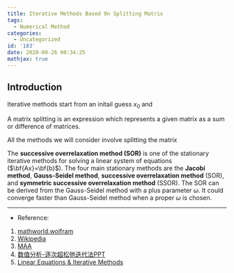 ```yaml
---
title: Iterative Methods Based On Splitting Matrix
tags:
  - Numerical Method
categories: 
  - Uncategorized
id: '183'
date: 2020-09-26 00:34:25
mathjax: true
---
```


Introduction
------------

Iterative methods start from an initail guess $x_0$ and 

A matrix splitting is an expression which represents a given matrix as a sum or difference of matrices. 


All the methods we will consider involve splitting the matrix



The **successive overrelaxation method (SOR)** is one of the stationary iterative methods for solving a linear system of equations ($\bf{Ax}=\bf{b}$). The four main stationary methods are the **Jacobi method**, **Gauss-Seidel method**, **successive overrelaxation method** (SOR), and **symmetric successive overrelaxation method** (SSOR). The SOR can be derived from the Gauss-Seidel method with a plus parameter $\omega$. It could converge faster than Gauss-Seidel method when a proper $\omega$ is chosen.
<!-- more -->

<!-- * * *

Jacobi Method
-------------

In this methods, a set of initial guessed values is used for solving each unknown variable in the linear system. The computed values are then **used in the next iteration level**. The process is repeated until the computed values reach the state of convergence. Therefore, the new value of $x_i$ at the new iteration $k+1$ level can be computed from,

$$
\eqalign{ x^{k+1}_i=(b_i-\sum_{j=1}^{i-1}a_{ij}x^k_j-\sum_{j=i+1}^{n}a_{ij}x^k_j)/a_{ii} \quad i = 1,2,3...,n. }
$$

where $a$, $x$ and $b$ are the elements in matrix $\bf{A}$, column vector $\bf{x}$ and $\bf{b}$ respectively. Then $\bf{A}$ can be further decomposed into a diagonal component $\bf{D}$, the strictly lower triangular component $\bf{L}$, and strictly upper triangular component $\bf{U}$. The equation can be written as,

$$
\eqalign{\bf{A} = \bf{D} + \bf{L} + \bf{U} }
$$

The definition of the Jacobi method now can be expressed with matrices as,

$$
\eqalign{\bf x^{k+1}=\bf{D^{-1}(-L-U)x^{k}}  + \bf{D^{-1}b} }
$$

One may immediately notice a way to improve procedure by using the newly computed values to obtain the $\bf x^{k+1}$ once they are available. Indeed, implementation of this idea becomes the Gauss-Seidel iteration method, which has better convergence rate. The Jacobi method is rarely used in practice due to it low convergence rate, but it provides a good basis for developing the advanced methods.

* * *

Gauss-Seidel Method
-------------------

The Gauss-Seidel method (called Seidel's method) can be applied to any matrix with non-zero elements on the diagonals. The method is convergent if the largest elements are located in the main diagonal of the coefficient matrix. The formula for the Gauss-Seidel method is extremely similar to that of the Jacobi matrix,

$$
\eqalign{x^{k+1}_i=(b_i-\sum_{j=1}^{i-1}a_{ij}x^{k+1}_j-\sum_{j=i+1}^{n}a_{ij}x^k_j)/a_{ii} \quad i = 1,2,3...,n.}
$$

Each component of the new iterate depends upon all previously computed value. Unlike the Jacobi method, **only one storage vector is required during the computation**, which can be advantageous for solving very large problems. Again, the Gauss-Seidel method can be expressed with matrices as,

$$
\eqalign{\bf{ x^{k+1}=(D+L)^{-1}(-U)x^{k} + (D+L)^{-1}b }}
$$

In the next section, an extrapolation factor $\omega$ will be added into the equations of the Gauss-Seidel method, which gives us the Successive Overrelaxation method.

* * *

Successive Overrelaxation Method
--------------------------------

The method of successive over-relaxation (SOR) is derived by extrapolating the Gauss-Seidel method. It takes the form of a weighted average between the previous iterate and the computed Gauss-Seidel iterate successively for each component,

$\eqalign{x^{k+1}_i =\omega \overline{x} ^{k+1}_i + (1-\omega)x^{k}_i}$

where $\overline{x}$ denote the component computed from Gauss-Seidel method and $\omega$ is the extrapolation factor called the relaxation factor ( $\omega> 1$ ). The element basis formula can be written as,

$\eqalign{x^{k+1}_i=x^k_i + \omega(b_i-\sum_{j=1}^{i-1}a_{ij}x^{k+1}_j-\sum_{j=i+1}^{n}a_{ij}x^k_j)/a_{ii} \quad i = 1,2,3...,n}$

In matrix terms, the SOR algorithm is written as,

$\eqalign{\bf x^{k+1}=(\bf D-\omega\bf L)^{-1}\[(1-\omega) \bf D+\omega \bf U \] \bf x^{k}+\omega(\bf D - \omega\bf L)^{-1} \bf b}$

If $\omega = 1$, the SOR method simplifies to the Gauss-Seidel method. The choice of relaxation factor $\omega$ is not necessarily easy, and depends upon the properties of the coefficient matrix. Frequently, some heuristic estimate is used, such as $\omega=2-O(h)$ where $h$ is the mesh spacing of the discretization of the underlying physical domain. In general, SOR fails to converge if  $\omega$ is outside the interval $ (0,2) $.

* * *

Python code and comparison
--------------------------

In this section, we realize the procedure by python code and compare the three algorithms mentioned above. The following numerical procedure considers a simple linear equation $\bf A\bf x=\bf b$  and iterates to produce the solution vector. The linear equation is define as,

$\eqalign{\bf A = \begin{bmatrix}4 & 3 & 0\\3 & 4 & -1\\0 & -1 & 4\end{bmatrix}, \quad \bf b = \begin{bmatrix}24 \\30\\-24\end{bmatrix}}$

with the solution vector

$\eqalign{\bf x = \begin{bmatrix}3 \\4\\-5\end{bmatrix}}$

The relative iteration convergence tolerance is set as $10^{-6}$ and the relaxation factor $\omega$ is chosen to be 1.25. The python code is demonstrated as follow: \[python\] # Solves linear equation systems such as Ax=b using # 1. Jacobi Method # 2. Gauss-Seidel Method Method # 3. SOR Successive Over-Relaxation Method # 2017.08.13 Bing Han, Lin import math import matplotlib.pyplot as plt import numpy as np def solver(A, Xstar, b, flag, omg=1, max_iter=100, max_tol=10e-6): err = \[\] D = np.diag(np.diag(A)) L = -np.tril(A, -1) U = -np.triu(A, 1) if (flag==1): B = np.mat( np.linalg.inv( D ) ) \* np.mat( L + U ) f = np.mat( np.linalg.inv( D ) ) \* np.mat(b) elif (flag==2): omg = 1 B = np.mat( np.linalg.inv( D - omg \* L ) )\* np.mat( ((1 - omg) \* D + omg \* U) ) f = omg \* np.mat(np.linalg.inv( D - omg \* L )) \* np.mat(b) elif (flag==3): B = np.mat( np.linalg.inv( D - omg \* L ) )\* np.mat( ((1 - omg) \* D + omg \* U) ) f = omg \* np.mat(np.linalg.inv( D - omg \* L )) \* np.mat(b) for i in range(max_iter): Xnew = B\*Xstar + f err.append( np.linalg.norm( Xnew - Xstar, 1) ) Xstar = Xnew if (err\[i\] <= max_tol): break return Xnew, err if __name__ == '__main__': A = np.matrix(\[\[4, 3, 0\], \[3, 4, -1\],\[0, -1, 4\]\]) b = np.matrix(\[24, 30, -24\]).transpose() omg = 1.25 # relaxation factor max_iter = 1000 # maximum number of iteration max_tol = 10e-6 # maximum tolerance of convergence error Xstar = np.zeros_like(b) # initial assumption of solution vector Xnew1, err1 = solver(A, Xstar, b, 1, 1, max_iter, max_tol) Xnew2, err2 = solver(A, Xstar, b, 2, 1, max_iter, max_tol) Xnew3, err3 = solver(A, Xstar, b, 3, 1.25, max_iter, max_tol) # plot figure plt.style.use('bmh') fig, ax1 = plt.subplots(figsize=(10, 5), dpi=100, facecolor='w', edgecolor='k') plt.tick_params(labelsize = 16) font = {'family': 'serif', 'color': 'black', 'weight': 'normal', 'size': 16, } ax1.plot(err1, 'r', marker='o', markersize=8, label = 'Jacobi Method') ax1.plot(err2, 'g', marker='d', markersize=8, label = 'Gauss-Seidel Method') ax1.plot(err3, 'b', marker='^', markersize=8, label = 'SOR Method') ax1.grid(True) ax1.set_yscale('log') ax1.set_xlabel('Number of Iterations', fontdict=font) ax1.set_ylabel('Convergence Error in log Scale', fontdict=font) plt.legend( borderaxespad= 2) plt.show() print ('Complete!') \[/python\] The solution vectors computed from each algorithm are listed in the table:

 

Jacobi Method

Gauss-Seidel Method

SOR Method

exact sol

$ x_1 $

3.00000141

3.00000592

2.99999871

3

$ x_2 $

4.00000165

3.99999507

4.00000049

4

$ x_3 $

\-5.00000047

\-5.00000123

\-4.99999957

\-5

Number of iterations

62

26

11

 

Absolute error

2.59E-06

2.4E-07

3.7E-07

 

And the convergence error over iterations are plotted here.

![Alt text](https://bhlin.co.network/wp/wp-content/uploads/2018/03/Figure_1-6.png)

From the table, we can tell that the number of iterations different, as that of the Successive-Over Relaxation method has 11 iterations, Gauss - Seidel method has 26  iterations, while Jacobi method has 62 iterations. The absolute error of the solution vectors is very small for all three algorithms that the difference can be neglected. This shows that Successive-Over Relaxation requires less computer storage than the Gauss - Seidel and Jacobi method. Thus, the Successive-Over Relaxation could be considered more efficient of the three methods. -->

* * *

*   Reference:

1.  [mathworld.wolfram](http://mathworld.wolfram.com/SuccessiveOverrelaxationMethod.html)
2.  [Wikipedia](https://en.wikipedia.org/wiki/Successive_over-relaxation)
3.  [MAA](https://www.maa.org/press/periodicals/loci/joma/iterative-methods-for-solving-iaxi-ibi-the-sor-method)
4.  [数值分析-逐次超松弛迭代法PPT](http://www.1mpi.com/doc/fb800b0896e3113d780382f2/7)
5.  [Linear Equations & Iterative Methods](http://www.southampton.ac.uk/~feeg6002/lecturenotes/feeg6002_numerical_methods01.html)